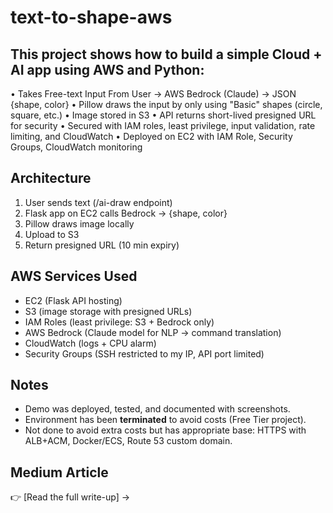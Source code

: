 # text-to-shape-aws

## This project shows how to build a simple Cloud + AI app using AWS and Python:
•	Takes Free-text Input From User → AWS Bedrock (Claude) → JSON {shape, color}
•	Pillow draws the input by only using "Basic" shapes (circle, square, etc.)
•	Image stored in S3
•	API returns short-lived presigned URL for security
•	Secured with IAM roles, least privilege, input validation, rate limiting, and CloudWatch
• Deployed on EC2 with IAM Role, Security Groups, CloudWatch monitoring

## Architecture
1.	User sends text (/ai-draw endpoint)
2.	Flask app on EC2 calls Bedrock → {shape, color}
3.	Pillow draws image locally
4.	Upload to S3
5.	Return presigned URL (10 min expiry)

## AWS Services Used
- EC2 (Flask API hosting)
- S3 (image storage with presigned URLs)
- IAM Roles (least privilege: S3 + Bedrock only)
- AWS Bedrock (Claude model for NLP → command translation)
- CloudWatch (logs + CPU alarm)
- Security Groups (SSH restricted to my IP, API port limited)

## Notes
- Demo was deployed, tested, and documented with screenshots.
- Environment has been **terminated** to avoid costs (Free Tier project).
- Not done to avoid extra costs but has appropriate base: HTTPS with ALB+ACM, Docker/ECS, Route 53 custom domain.

## Medium Article
👉 [Read the full write-up] -> 
